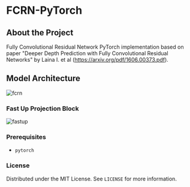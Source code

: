 # FCRN-PyTorch

## About the Project
Fully Convolutional Residual Network PyTorch implementation based on paper "Deeper Depth Prediction with Fully Convolutional Residual Networks" by Laina I. et al (https://arxiv.org/pdf/1606.00373.pdf).

## Model Architecture
![fcrn](https://user-images.githubusercontent.com/71031687/113521331-13397680-9599-11eb-9f48-107a8dc3905c.png)

### Fast Up Projection Block 
![fastup](https://user-images.githubusercontent.com/71031687/113521354-38c68000-9599-11eb-86f1-21e095100aa2.jpg)


### Prerequisites

*  ```pytorch ```

<!-- LICENSE -->
### License

Distributed under the MIT License. See `LICENSE` for more information.
